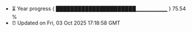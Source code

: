 - ⏳ Year progress { ██████████████████████▁▁▁▁▁▁▁▁ } 75.54 %
- ⏰ Updated on Fri, 03 Oct 2025 17:18:58 GMT

